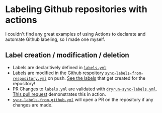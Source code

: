 # Labeling Github repositories with actions
I couldn't find any great examples of using Actions to declarate and automate Github labeling, so I made one myself.

## Label creation / modification / deletion
- Labels are declaritively defined in [`labels.yml`](./.github/labels.yml)
- Labels are modified in the Github respoitory [`sync-labels-from-respository.yml`](.github/workflows/sync-labels-from-respository.yml) on push. [See the labels](https://github.com/scowalt/actions-labeler-example/labels) that get created for the repository!
- PR Changes to `labels.yml` are validated with [`dryrun-sync-labels.yml`](./.github/workflows/dryrun-sync-labels.yml). [This pull request](https://github.com/scowalt/actions-labeler-example/pull/1) demonstrates this in action.
- [`sync-labels-from-github.yml`](.github/workflows/sync-labels-from-github.yml) will open a PR on the repository if any changes are made.
